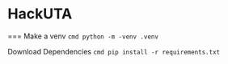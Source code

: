# HackUTA

===
Make a venv
```cmd python -m -venv .venv```

Download Dependencies
```cmd pip install -r requirements.txt```
